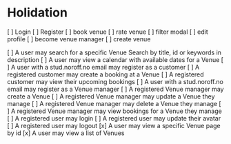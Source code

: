 # Holidation

[ ] Login
[ ] Register
[ ] book venue
[ ] rate venue
[ ] filter modal
[ ] edit profile
[ ] become venue manager
[ ] create venue

[ ] A user may search for a specific Venue
Search by title, id or keywords in description
[ ] A user may view a calendar with available dates for a Venue
[ ] A user with a stud.noroff.no email may register as a customer
[ ] A registered customer may create a booking at a Venue
[ ] A registered customer may view their upcoming bookings
[ ] A user with a stud.noroff.no email may register as a Venue manager
[ ] A registered Venue manager may create a Venue
[ ] A registered Venue manager may update a Venue they manage
[ ] A registered Venue manager may delete a Venue they manage
[ ] A registered Venue manager may view bookings for a Venue they manage
[ ] A registered user may login
[ ] A registered user may update their avatar
[ ] A registered user may logout
[x] A user may view a specific Venue page by id
[x] A user may view a list of Venues

